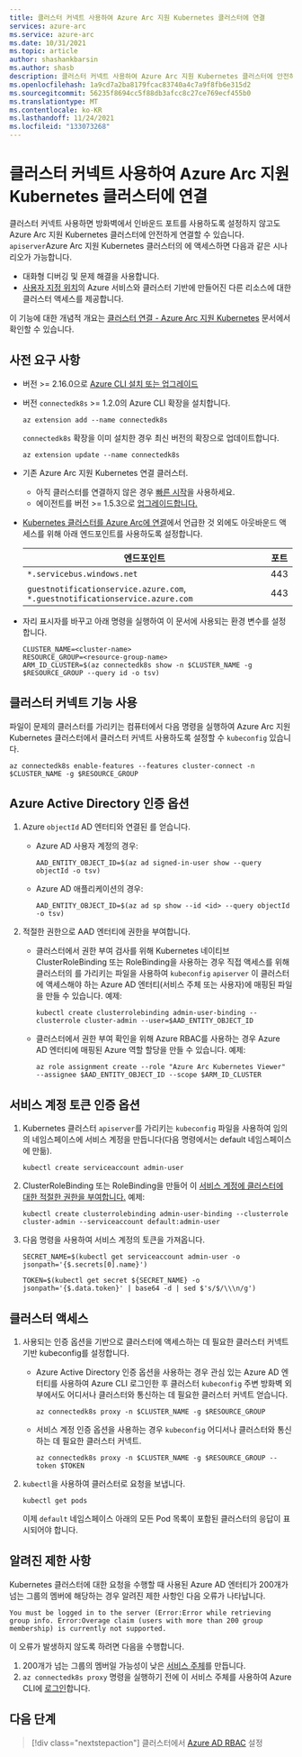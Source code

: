 ```yaml
---
title: 클러스터 커넥트 사용하여 Azure Arc 지원 Kubernetes 클러스터에 연결
services: azure-arc
ms.service: azure-arc
ms.date: 10/31/2021
ms.topic: article
author: shashankbarsin
ms.author: shasb
description: 클러스터 커넥트 사용하여 Azure Arc 지원 Kubernetes 클러스터에 안전하게 연결
ms.openlocfilehash: 1a9cd7a2ba8179fcac83740a4c7a9f8fb6e315d2
ms.sourcegitcommit: 56235f8694cc5f88db3afcc8c27ce769ecf455b0
ms.translationtype: MT
ms.contentlocale: ko-KR
ms.lasthandoff: 11/24/2021
ms.locfileid: "133073268"
---
```

# <a name="use-cluster-connect-to-connect-to-azure-arc-enabled-kubernetes-clusters"></a>클러스터 커넥트 사용하여 Azure Arc 지원 Kubernetes 클러스터에 연결

클러스터 커넥트 사용하면 방화벽에서 인바운드 포트를 사용하도록 설정하지 않고도 Azure Arc 지원 Kubernetes 클러스터에 안전하게 연결할 수 있습니다. `apiserver`Azure Arc 지원 Kubernetes 클러스터의 에 액세스하면 다음과 같은 시나리오가 가능합니다.
* 대화형 디버깅 및 문제 해결을 사용합니다.
* [사용자 지정 위치](custom-locations.md)의 Azure 서비스와 클러스터 기반에 만들어진 다른 리소스에 대한 클러스터 액세스를 제공합니다.

이 기능에 대한 개념적 개요는 [클러스터 연결 - Azure Arc 지원 Kubernetes](conceptual-cluster-connect.md) 문서에서 확인할 수 있습니다.

## <a name="prerequisites"></a>사전 요구 사항   

- 버전 >= 2.16.0으로 [Azure CLI 설치 또는 업그레이드](/cli/azure/install-azure-cli)

- 버전 `connectedk8s` >= 1.2.0의 Azure CLI 확장을 설치합니다.

    ```console
    az extension add --name connectedk8s
    ```
  
    `connectedk8s` 확장을 이미 설치한 경우 최신 버전의 확장으로 업데이트합니다.
    
    ```console
    az extension update --name connectedk8s
    ```

- 기존 Azure Arc 지원 Kubernetes 연결 클러스터.
    - 아직 클러스터를 연결하지 않은 경우 [빠른 시작](quickstart-connect-cluster.md)을 사용하세요.
    - 에이전트를 버전 >= 1.5.3으로 [업그레이드합니다.](agent-upgrade.md#manually-upgrade-agents)

- [Kubernetes 클러스터를 Azure Arc에 연결](quickstart-connect-cluster.md#meet-network-requirements)에서 언급한 것 외에도 아웃바운드 액세스를 위해 아래 엔드포인트를 사용하도록 설정합니다.

    | 엔드포인트 | 포트 |
    |----------------|-------|
    |`*.servicebus.windows.net` | 443 |
    |`guestnotificationservice.azure.com`, `*.guestnotificationservice.azure.com` | 443 |

- 자리 표시자를 바꾸고 아래 명령을 실행하여 이 문서에 사용되는 환경 변수를 설정합니다.

    ```console
    CLUSTER_NAME=<cluster-name>
    RESOURCE_GROUP=<resource-group-name>
    ARM_ID_CLUSTER=$(az connectedk8s show -n $CLUSTER_NAME -g $RESOURCE_GROUP --query id -o tsv)
    ```


## <a name="enable-cluster-connect-feature"></a>클러스터 커넥트 기능 사용

파일이 문제의 클러스터를 가리키는 컴퓨터에서 다음 명령을 실행하여 Azure Arc 지원 Kubernetes 클러스터에서 클러스터 커넥트 사용하도록 설정할 수 `kubeconfig` 있습니다.

```console
az connectedk8s enable-features --features cluster-connect -n $CLUSTER_NAME -g $RESOURCE_GROUP
```

## <a name="azure-active-directory-authentication-option"></a>Azure Active Directory 인증 옵션

1. Azure `objectId` AD 엔터티와 연결된 를 얻습니다.

    - Azure AD 사용자 계정의 경우:

        ```console
        AAD_ENTITY_OBJECT_ID=$(az ad signed-in-user show --query objectId -o tsv)
        ```

    - Azure AD 애플리케이션의 경우:

        ```console
        AAD_ENTITY_OBJECT_ID=$(az ad sp show --id <id> --query objectId -o tsv)
        ```

1. 적절한 권한으로 AAD 엔터티에 권한을 부여합니다.

    - 클러스터에서 권한 부여 검사를 위해 Kubernetes 네이티브 ClusterRoleBinding 또는 RoleBinding을 사용하는 경우 직접 액세스를 위해 클러스터의 를 가리키는 파일을 사용하여 `kubeconfig` `apiserver` 이 클러스터에 액세스해야 하는 Azure AD 엔터티(서비스 주체 또는 사용자)에 매핑된 파일을 만들 수 있습니다. 예제:
    
        ```console
        kubectl create clusterrolebinding admin-user-binding --clusterrole cluster-admin --user=$AAD_ENTITY_OBJECT_ID
        ```

    - 클러스터에서 권한 부여 확인을 위해 Azure RBAC를 사용하는 경우 Azure AD 엔터티에 매핑된 Azure 역할 할당을 만들 수 있습니다. 예제:

        ```console
        az role assignment create --role "Azure Arc Kubernetes Viewer" --assignee $AAD_ENTITY_OBJECT_ID --scope $ARM_ID_CLUSTER
        ```

## <a name="service-account-token-authentication-option"></a>서비스 계정 토큰 인증 옵션

1. Kubernetes 클러스터 `apiserver`를 가리키는 `kubeconfig` 파일을 사용하여 임의의 네임스페이스에 서비스 계정을 만듭니다(다음 명령에서는 default 네임스페이스에 만듦).

    ```console
    kubectl create serviceaccount admin-user
    ```

1. ClusterRoleBinding 또는 RoleBinding을 만들어 이 [서비스 계정에 클러스터에 대한 적절한 권한을 부여합니다.](https://kubernetes.io/docs/reference/access-authn-authz/rbac/#kubectl-create-rolebinding) 예제:

    ```console
    kubectl create clusterrolebinding admin-user-binding --clusterrole cluster-admin --serviceaccount default:admin-user
    ```

1. 다음 명령을 사용하여 서비스 계정의 토큰을 가져옵니다.

    ```console
    SECRET_NAME=$(kubectl get serviceaccount admin-user -o jsonpath='{$.secrets[0].name}')
    ```

    ```console
    TOKEN=$(kubectl get secret ${SECRET_NAME} -o jsonpath='{$.data.token}' | base64 -d | sed $'s/$/\\\n/g')
    ```

## <a name="access-your-cluster"></a>클러스터 액세스

1. 사용되는 인증 옵션을 기반으로 클러스터에 액세스하는 데 필요한 클러스터 커넥트 기반 kubeconfig를 설정합니다.

    - Azure Active Directory 인증 옵션을 사용하는 경우 관심 있는 Azure AD 엔터티를 사용하여 Azure CLI 로그인한 후 클러스터 `kubeconfig` 주변 방화벽 외부에서도 어디서나 클러스터와 통신하는 데 필요한 클러스터 커넥트 얻습니다.

        ```console
        az connectedk8s proxy -n $CLUSTER_NAME -g $RESOURCE_GROUP
        ```

    - 서비스 계정 인증 옵션을 사용하는 경우 `kubeconfig` 어디서나 클러스터와 통신하는 데 필요한 클러스터 커넥트.

        ```console
        az connectedk8s proxy -n $CLUSTER_NAME -g $RESOURCE_GROUP --token $TOKEN
        ```

1. `kubectl`을 사용하여 클러스터로 요청을 보냅니다.

    ```console
    kubectl get pods
    ```
    
    이제 `default` 네임스페이스 아래의 모든 Pod 목록이 포함된 클러스터의 응답이 표시되어야 합니다.

## <a name="known-limitations"></a>알려진 제한 사항

Kubernetes 클러스터에 대한 요청을 수행할 때 사용된 Azure AD 엔터티가 200개가 넘는 그룹의 멤버에 해당하는 경우 알려진 제한 사항인 다음 오류가 나타납니다.

```console
You must be logged in to the server (Error:Error while retrieving group info. Error:Overage claim (users with more than 200 group membership) is currently not supported. 
```

이 오류가 발생하지 않도록 하려면 다음을 수행합니다.
1. 200개가 넘는 그룹의 멤버일 가능성이 낮은 [서비스 주체](/cli/azure/create-an-azure-service-principal-azure-cli)를 만듭니다.
1. `az connectedk8s proxy` 명령을 실행하기 전에 이 서비스 주체를 사용하여 Azure CLI에 [로그인](/cli/azure/create-an-azure-service-principal-azure-cli#sign-in-using-a-service-principal)합니다.

## <a name="next-steps"></a>다음 단계

> [!div class="nextstepaction"]
> 클러스터에서 [Azure AD RBAC](azure-rbac.md) 설정
